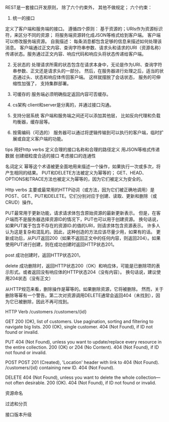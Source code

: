 REST是一套接口开发原则， 除了六个约束外， 其他不做规定；
六个约束： 
1. 统一的接口

 定义了客户端和服务端的接口。
 遵循四个原则： 
 基于资源的；URIs作为资源标识符，来区分不同的资源； 将服务端资源转化成JSON等格式给到客户端。
 客户端可以修改服务端资源。
 自我描述： 每条消息都包含足够的信息来描述如何处理该消息。
客户端通过正文内容、查询字符串参数、请求头和请求的URI（资源名称）传递状态。服务通过正文内容、响应代码和响应头将状态传递给客户端。


2. 无状态的
处理请求所需的状态包含在请求本身中，无论是作为URI、查询字符串参数、正文还是请求头的一部分。
然后，在服务器进行处理之后，适当的状态通过头、状态和响应体传回客户端。
这样就摆脱了会话状态， 服务的可伸缩性加强了， 支持集群部署。

3. 可缓存的
服务端必须明确指定返回内容可否缓存。

4. cs架构
client和server是分离的，并通过接口沟通。

5. 支持分层系统
客户端和服务端之间还可以添加其他层， 比如反向代理和负载均衡器，缓存层等。

6. 按需编码（可选的）
服务器可以通过将逻辑传输到可以执行的客户端，临时扩展或自定义客户端的功能。

 tips
用好http verbs
定义合理的接口名称和合理的路径定义
用JSON等格式传递数据
创建细粒度合适的接口
考虑接口的连通性

 名词定义
幂等这个术语被更全面地用来描述一个操作，如果执行一次或多次，将产生相同的结果。
PUT和DELETE方法被定义为幂等的；
GET、HEAD、OPTIONS和TRACE方法也被定义为幂等的，因为它们被定义为安全的。


 Http verbs
主要或最常用的HTTP动词（或方法，因为它们被正确地调用）是POST、GET、PUT和DELETE。它们分别对应于创建、读取、更新和删除（或CRUD）操作。

PUT最常用于更新功能，请求请求体包含原始资源的最新更新表示。
但是，在客户端而不是服务器选择资源ID的情况下，PUT也可以用于创建资源。
换句话说，如果PUT属于包含不存在的资源ID.的值的URI，则请求体包含资源表示。
许多人认为这是复杂和混乱的。因此，这种创造的方法应该尽量少用，如果有的话。
更新成功后，从PUT返回200（如果不返回正文中的任何内容，则返回204）。如果使用PUT进行创建，则在成功创建时返回HTTP状态201。


post
成功创建时，返回HTTP状态201，

delete 
成功删除时，返回HTTP状态200（OK）和响应体，可能是已删除项的表示形式。或者返回没有响应体的HTTP状态204（没有内容）。
换句话说，建议使用204状态（没有正文）

从HTTP规范来看，删除操作是幂等的。如果删除资源，它将被删除。
然而，关于删除等幂有一个警告。第二次对资源调用DELETE通常会返回404（未找到），因为它已被删除，因此不再可找到。


HTTP Verb
/customers
/customers/{id}


GET
200 (OK), list of customers. Use pagination, sorting and filtering to navigate big lists.
200 (OK), single customer. 404 (Not Found), if ID not found or invalid.


PUT
404 (Not Found), unless you want to update/replace every resource in the entire collection.
200 (OK) or 204 (No Content). 404 (Not Found), if ID not found or invalid.

POST 
POST 201 (Created), 'Location' header with link to 404 (Not Found). /customers/{id} containing new ID.
404 (Not Found).

DELETE
404 (Not Found), unless you want to delete the whole collection—not often desirable.
200 (OK). 404 (Not Found), if ID not found or invalid.

资源命名

过滤和分页

接口版本升级


